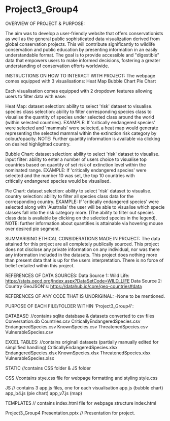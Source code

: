 # Project3_Group4

OVERVIEW OF PROJECT & PURPOSE:

The aim was to develop a user-friendly website that offers conservationists as well as the general public sophisticated data visualization derived from global conservation projects. 
This will contribute significantly to wildlife conservation and public education by presenting information in an easily understandable format. 
The goal is to provide accessible and "digestible" data that empowers users to make informed decisions, fostering a greater understanding of conservation efforts worldwide.

INSTRUCTIONS ON HOW TO INTERACT WITH PROJECT:
The webpage comes equipped with 3 visualisations:
  Heat Map
  Bubble Chart
  Pie Chart

Each visualisation comes equipped with 2 dropdown features allowing users to filter data with ease:

Heat Map:
  dataset selection: ability to select 'risk' dataset to visualise.
  species class selection: ability to filter corresponding species class to visualise the quantity of species under selected                            class around the world (within selected countries).
  EXAMPLE: If 'critically endangered species' were selected and 'mammals' were selected, a heat map would generate       
           representing the selected mammal within the extinction risk category by colour/opacity. 
  NOTE: Further quantity information is available via clicking on desired highlighted country.

Bubble Chart:
    dataset selection: ability to select 'risk' dataset to visualise.
    input filter: ability to enter a number of users choice to visualise top countries based on quantity of set risk of
                  extinction level within the nominated range.
    EXAMPLE: If 'critically endangered species' were selected and the number 10 was set, the top 10 countries with         
             critically endangered species would be visualised.

  Pie Chart:
      dataset selection: ability to select 'risk' dataset to visualise.
      country selection: ability to filter all species class data for the corresponding country.
      EXAMPLE: If 'critically endangered species' were selected along with 'Australia' the user will be able to visualise 
               which specie classes fall into the risk category more. (The ability to filter out species class data is 
               available by clicking on the selected species in the legend).
      NOTE: further information about quantities is attainable via hovering mouse over desired pie segment.

SUMMARISING ETHICAL CONSIDERATIONS MADE IN PROJECT:
The data attained for this project are all completely publically sourced.
This project does not disclose any private information on any individual, nor was there any information included in the datasets.
This project does nothing more than present data that is up for the users interpretation. There is no force of belief entailed within this project. 

REFERENCES OF DATA SOURCES:
Data Source 1: Wild Life: https://stats.oecd.org/Index.aspx?DataSetCode=WILD_LIFE
Data Source 2: Country GeoJSON's: https://datahub.io/core/geo-countries#data

REFERENCES OF ANY CODE THAT IS UNORIGINAL:
-None to be mentioned.

PURPOSE OF EACH FILE/FOLDER WITHIN 'Project3_Group4':

DATABASE: //contains sqlite database & datasets converted to csv files
  Conversation.db
  Countries.csv
  CriticallyEndangeredSpecies.csv
  EndangeredSpecies.csv
  KnownSpecies.csv
  ThreatenedSpecies.csv
  VulnerableSpecies.csv

EXCEL TABLES: //contains originall datasets (partially manually edited for simplified handling)
  CriticallyEndangeredSpecies.xlsx
  EndangeredSpecies.xlsx
  KnownSpecies.xlsx
  ThreatenedSpecies.xlsx
  VulnerableSpecies.xlsx

STATIC //contains CSS folder & JS folder

  CSS //contains stye.css file for webpage formatting and styling
    style.css

  JS // contains 3 app.js files, one for each visualisation
    app.js (bubble chart)
    app_b4.js (pie chart)
    app_v7.js (map)

TEMPLATES // contains index.html file for webpage structure
  index.html

Project3_Group4 Presentation.pptx // Presentation for project.
